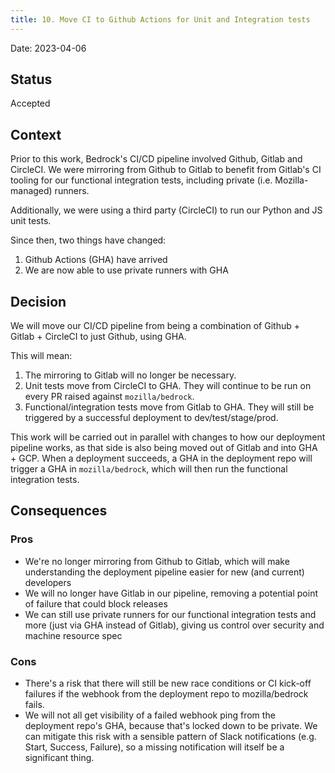 ```yaml
---
title: 10. Move CI to Github Actions for Unit and Integration tests
---
```


Date: 2023-04-06

## Status

Accepted

## Context

Prior to this work, Bedrock's CI/CD pipeline involved Github, Gitlab and CircleCI. We were mirroring from Github to Gitlab to benefit from Gitlab's CI tooling for our functional integration tests, including private (i.e. Mozilla-managed) runners.

Additionally, we were using a third party (CircleCI) to run our Python and JS unit tests.

Since then, two things have changed:

1. Github Actions (GHA) have arrived
2. We are now able to use private runners with GHA

## Decision

We will move our CI/CD pipeline from being a combination of Github + Gitlab + CircleCI to just Github, using GHA.

This will mean:

1. The mirroring to Gitlab will no longer be necessary.
2. Unit tests move from CircleCI to GHA. They will continue to be run on every PR raised against `mozilla/bedrock`.
3. Functional/integration tests move from Gitlab to GHA. They will still be triggered by a successful deployment to dev/test/stage/prod.

This work will be carried out in parallel with changes to how our deployment pipeline works, as that side is also being moved out of Gitlab and into GHA + GCP. When a deployment succeeds, a GHA in the deployment repo will trigger a GHA in `mozilla/bedrock`, which will then run the functional integration tests.

## Consequences

### Pros

* We're no longer mirroring from Github to Gitlab, which will make understanding the deployment pipeline easier for new (and current) developers
* We will no longer have Gitlab in our pipeline, removing a potential point of failure that could block releases
* We can still use private runners for our functional integration tests and more (just via GHA instead of Gitlab), giving us control over security and machine resource spec

### Cons

* There's a risk that there will still be new race conditions or CI kick-off failures if the webhook from the deployment repo to mozilla/bedrock fails.
* We will not all get visibility of a failed webhook ping from the deployment repo's GHA, because that's locked down to be private. We can mitigate this risk with a sensible pattern of Slack notifications (e.g. Start, Success, Failure), so a missing notification will itself be a significant thing.
